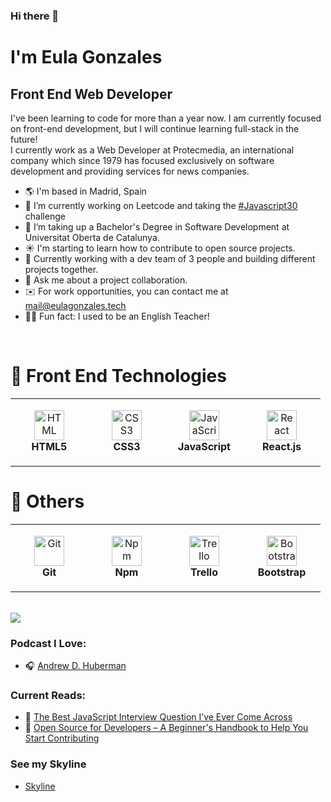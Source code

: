 ### Hi there 👋 <br />
<h1>I'm Eula Gonzales</h1>
<h2>Front End Web Developer</h2>

<p>I've been learning to code for more than a year now. I am currently focused on front-end development, but I will continue learning full-stack in the future! <br />
I currently work as a Web Developer at Protecmedia, an international company which since 1979 has focused exclusively on software development and providing services for news companies.</p>

- 🌎 I'm based in Madrid, Spain
- 🔭 I’m currently working on Leetcode and taking the [#Javascript30](https://www.javascript30.com) challenge
- 🌱 I’m taking up a Bachelor's Degree in Software Development at Universitat Oberta de Catalunya.
- ☀️ I'm starting to learn how to contribute to open source projects.
- 👯 Currently working with a dev team of 3 people and building different projects together.
- 💬 Ask me about a project collaboration.
- ✉️ For work opportunities, you can contact me at [mail@eulagonzales.tech](mailto:mail@eulagonzales.tech)
- 👩‍🏫 Fun fact: I used to be an English Teacher! 


<br />


# 🔧 Front End Technologies

<table>
  <tr>
    <td align="center" height="108" width="108">
      <img
        src="https://cdn.jsdelivr.net/gh/devicons/devicon/icons/html5/html5-plain.svg"
        width="48"
        height="48"
        alt="HTML"
      />
      <br /><strong>HTML5</strong>
    </td>
    <td align="center" height="108" width="108">
      <img
        src="https://cdn.jsdelivr.net/gh/devicons/devicon/icons/css3/css3-plain.svg"
        width="48"
        height="48"
        alt="CSS3"
      />
      <br /><strong>CSS3</strong>
    </td>
    <td align="center" height="108" width="108">
      <img
        src="https://cdn.jsdelivr.net/gh/devicons/devicon/icons/javascript/javascript-plain.svg"
        width="48"
        height="48"
        alt="JavaScript"
      />
      <br /><strong>JavaScript</strong>
      </td>
    <td align="center" height="108" width="108">
      <img
        src="https://cdn.jsdelivr.net/gh/devicons/devicon/icons/react/react-original.svg"
        width="48"
        height="48"
        alt="React"
      />
      <br /><strong>React.js</strong>
      </td>
  </tr>
</table>

# 🔧 Others
<table>
  <tr>
   <td align="center" height="108" width="108">
      <img
        src="https://cdn.jsdelivr.net/gh/devicons/devicon/icons/git/git-original.svg"
        width="48"
        height="48"
        alt="Git"
      />
      <br /><strong>Git</strong>
    </td>
    <td align="center" height="108" width="108">
      <img
        src="https://cdn.jsdelivr.net/gh/devicons/devicon/icons/npm/npm-original-wordmark.svg"
        width="48"
        height="48"
        alt="Npm"
      />
      <br /><strong>Npm</strong>
    </td>
     <td align="center" height="108" width="108">
      <img
        src="https://cdn.jsdelivr.net/gh/devicons/devicon/icons/trello/trello-plain.svg"
        width="48"
        height="48"
        alt="Trello"
      />
      <br /><strong>Trello</strong>
    </td>
      <td align="center" height="108" width="108">
      <img
        src="https://cdn.jsdelivr.net/gh/devicons/devicon/icons/bootstrap/bootstrap-original.svg"
        width="48"
        height="48"
        alt="Bootstrap"
      />
      <br /><strong>Bootstrap</strong>
    </td>
  </tr>
</table>

<br />

<img src="https://github-readme-stats.vercel.app/api/top-langs/?username=eulagonzales&langs_count=5&theme=tokyonight">


### Podcast I Love:

- 🎧 [Andrew D. Huberman](https://hubermanlab.com/)


### Current Reads:

- 📒 [The Best JavaScript Interview Question I’ve Ever Come Across](https://javascript.plainenglish.io/the-best-javascript-question-for-an-interview-f24435471d9c)
- 📒 [Open Source for Developers – A Beginner's Handbook to Help You Start Contributing](https://www.freecodecamp.org/news/a-practical-guide-to-start-opensource-contributions/)

### See my Skyline 

- [Skyline](https://skyline.github.com/eulagonzales/2020)


